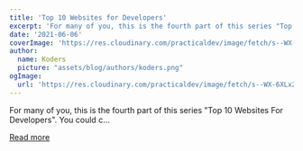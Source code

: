 ```yaml
---
title: 'Top 10 Websites for Developers'
excerpt: 'For many of you, this is the fourth part of this series "Top 10 Websites For Developers". You could c...'
date: '2021-06-06'
coverImage: 'https://res.cloudinary.com/practicaldev/image/fetch/s--WX-6XLx2--/c_imagga_scale,f_auto,fl_progressive,h_420,q_auto,w_1000/https://dev-to-uploads.s3.amazonaws.com/uploads/articles/6wk9oe5703wvs7fb4j8x.png'
author:
  name: Koders
  picture: "assets/blog/authors/koders.png"
ogImage:
  url: 'https://res.cloudinary.com/practicaldev/image/fetch/s--WX-6XLx2--/c_imagga_scale,f_auto,fl_progressive,h_420,q_auto,w_1000/https://dev-to-uploads.s3.amazonaws.com/uploads/articles/6wk9oe5703wvs7fb4j8x.png'
---
```


For many of you, this is the fourth part of this series "Top 10 Websites For Developers". You could c...

[Read more](https://dev.to/line/top-10-websites-for-developers-3ph6)
